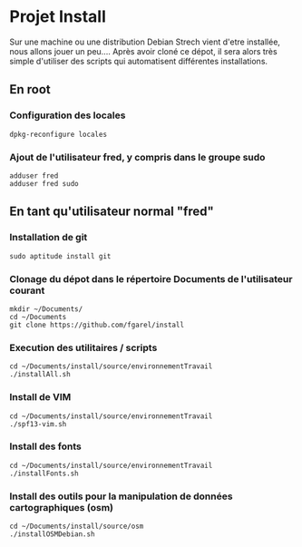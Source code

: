# Projet Install
Sur une machine ou une distribution Debian Strech vient d'etre installée, nous allons jouer un peu....
Après avoir cloné ce dépot, il sera alors très simple d'utiliser des scripts qui automatisent différentes installations.

## En root

### Configuration des locales
```
dpkg-reconfigure locales
```

### Ajout de l'utilisateur fred, y compris dans le groupe sudo
```
adduser fred
adduser fred sudo
```

## En tant qu'utilisateur normal "fred"

### Installation de git
```
sudo aptitude install git
```

### Clonage du dépot dans le répertoire Documents de l'utilisateur courant
```
mkdir ~/Documents/
cd ~/Documents
git clone https://github.com/fgarel/install
```

### Execution des utilitaires / scripts
```
cd ~/Documents/install/source/environnementTravail
./installAll.sh
```

### Install de VIM
```
cd ~/Documents/install/source/environnementTravail
./spf13-vim.sh
```

### Install des fonts
```
cd ~/Documents/install/source/environnementTravail
./installFonts.sh
```

### Install des outils pour la manipulation de données cartographiques (osm)
```
cd ~/Documents/install/source/osm
./installOSMDebian.sh
```
